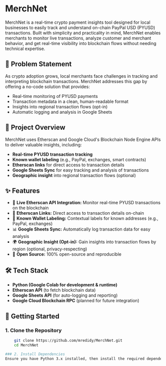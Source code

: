 # MerchNet

MerchNet is a real-time crypto payment insights tool designed for local businesses to easily track and understand on-chain PayPal USD (PYUSD) transactions. Built with simplicity and practicality in mind, MerchNet enables merchants to monitor live transactions, analyze customer and merchant behavior, and get real-time visibility into blockchain flows without needing technical expertise.

## 🚀 Problem Statement

As crypto adoption grows, local merchants face challenges in tracking and interpreting blockchain transactions. MerchNet addresses this gap by offering a no-code solution that provides:

- Real-time monitoring of PYUSD payments
- Transaction metadata in a clean, human-readable format
- Insights into regional transaction flows (opt-in)
- Automatic logging and analysis in Google Sheets

## 🧩 Project Overview

MerchNet uses Etherscan and Google Cloud's Blockchain Node Engine APIs to deliver valuable insights, including:

- **Real-time PYUSD transaction tracking**
- **Known wallet labeling** (e.g., PayPal, exchanges, smart contracts)
- **Etherscan links** for direct access to transaction details
- **Google Sheets Sync** for easy tracking and analysis of transactions
- **Geographic insight** into regional transaction flows (optional)

## ✨ Features

- 🧾 **Live Etherscan API Integration:** Monitor real-time PYUSD transactions on the blockchain
- 🔗 **Etherscan Links:** Direct access to transaction details on-chain
- 🧠 **Known Wallet Labeling:** Contextual labels for known addresses (e.g., PayPal, exchanges)
- 📊 **Google Sheets Sync:** Automatically log transaction data for easy analysis
- 🌍 **Geographic Insight (Opt-in):** Gain insights into transaction flows by region (optional, privacy-respecting)
- 🧪 **Open Source:** 100% open-source and reproducible

## 🛠 Tech Stack

- **Python (Google Colab for development & runtime)**
- **Etherscan API** (to fetch blockchain data)
- **Google Sheets API** (for auto-logging and reporting)
- **Google Cloud Blockchain RPC** (planned for future integration)

## 🏁 Getting Started

### 1. Clone the Repository

```bash
    git clone https://github.com/mredidy/MerchNet.git
    cd MerchNet

### 2. Install Dependencies
Ensure you have Python 3.x installed, then install the required dependencies:
